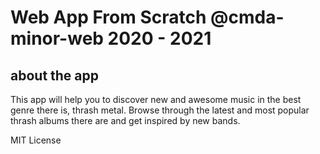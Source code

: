 # Web App From Scratch @cmda-minor-web 2020 - 2021

<!-- Add a link to your live demo in Github Pages 🌐-->

## about the app
This app will help you to discover new and awesome music in the best genre there is, thrash metal. Browse through the 
latest and most popular thrash albums there are and get inspired by new bands. 

<!-- Add a nice poster image here at the end of the week, showing off your shiny frontend 📸 -->

<!-- Maybe a table of contents here? 📚 -->

<!-- How about a section that describes how to install this project? 🤓 -->

<!-- ...but how does one use this project? What are its features 🤔 -->

<!-- What external data source is featured in your project and what are its properties 🌠 -->

<!-- Maybe a checklist of done stuff and stuff still on your wishlist? ✅ -->


MIT License
